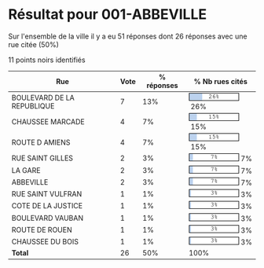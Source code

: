 # Résultat pour 001-ABBEVILLE

Sur l'ensemble de la ville il y a eu 51 réponses dont 26 réponses avec une rue citée (50%)

11 points noirs identifiés

| Rue | Vote | % réponses | % Nb rues cités|
|-----|------|------------|----------------|
| BOULEVARD DE LA REPUBLIQUE | 7 | 13% | <img src="../../img/bar_26.gif" />&nbsp;26%|
| CHAUSSEE MARCADE | 4 | 7% | <img src="../../img/bar_15.gif" />&nbsp;15%|
| ROUTE D AMIENS | 4 | 7% | <img src="../../img/bar_15.gif" />&nbsp;15%|
| RUE SAINT GILLES | 2 | 3% | <img src="../../img/bar_7.gif" />&nbsp;7%|
| LA GARE | 2 | 3% | <img src="../../img/bar_7.gif" />&nbsp;7%|
| ABBEVILLE | 2 | 3% | <img src="../../img/bar_7.gif" />&nbsp;7%|
| RUE SAINT VULFRAN | 1 | 1% | <img src="../../img/bar_3.gif" />&nbsp;3%|
| COTE DE LA JUSTICE | 1 | 1% | <img src="../../img/bar_3.gif" />&nbsp;3%|
| BOULEVARD VAUBAN | 1 | 1% | <img src="../../img/bar_3.gif" />&nbsp;3%|
| ROUTE DE ROUEN | 1 | 1% | <img src="../../img/bar_3.gif" />&nbsp;3%|
| CHAUSSEE DU BOIS | 1 | 1% | <img src="../../img/bar_3.gif" />&nbsp;3%|
| **Total** | 26 | 50% | 100%|
